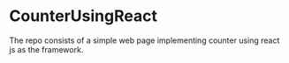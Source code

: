 # CounterUsingReact
The repo consists of a simple web page implementing counter using react js as the framework.
